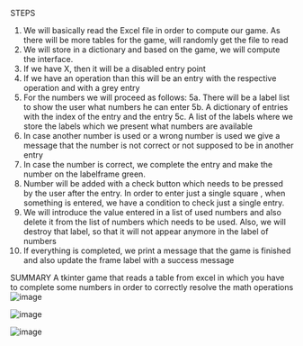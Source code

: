 STEPS

1. We will basically read the Excel file in order to compute our game. As there will be more tables for the game, will randomly get the file to read 
2. We will store in a dictionary and based on the game, we will compute the interface.
3. If we have X, then it will be a disabled entry point 
4. If we have an operation than this will be an entry with the respective operation and with a grey entry
5. For the numbers we will proceed as follows:
   5a. There will be a label list to show the user what numbers he can enter
   5b. A dictionary of entries with the index of the entry and the entry
   5c. A list of the labels where we store the labels which we present what numbers are available
6. In case another number is used or a wrong number is used we give a message that the number is not correct or not supposed to be in another entry
7. In case the number is correct, we complete the entry and make the number on the labelframe green.
8. Number will be added with a check button which needs to be pressed by the user after the entry. In order to enter just a single square , when something is entered, we have a condition to check just a single entry.
8. We will introduce the value entered in a list of used numbers and also delete it from the list of numbers which needs to be used. Also, we will destroy that label, so that it will not appear anymore in the label of numbers
9. If everything is completed, we print a message that the game is finished and also update the frame label with a success message


SUMMARY
A tkinter game that reads a table from excel in which you have to complete some numbers in order to correctly resolve the math operations
![image](https://github.com/user-attachments/assets/b65fb9f6-04d5-4f9c-9ea3-276ad43b32a0)

![image](https://github.com/user-attachments/assets/03e9459f-3ca3-4c6e-89dc-ed6725ae2ec8)

![image](https://github.com/user-attachments/assets/2d1f7a61-a808-417f-8936-b79a15725e1a)
